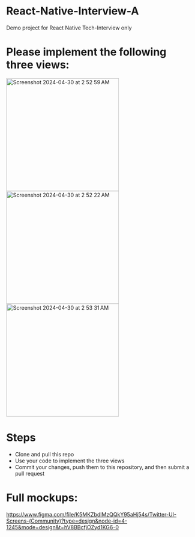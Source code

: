 # React-Native-Interview-A
Demo project for React Native Tech-Interview only

# Please implement the following three views:

<img width="300" alt="Screenshot 2024-04-30 at 2 52 59 AM" src="https://github.com/knewplay/React-Native-Interview-A/assets/233022/3fdbddc6-041b-4c73-80c5-37edd84809fd">

<img width="300" alt="Screenshot 2024-04-30 at 2 52 22 AM" src="https://github.com/knewplay/React-Native-Interview-A/assets/233022/b1bb2a7a-688c-47a8-a763-326d4d98ab49">

<img width="300" alt="Screenshot 2024-04-30 at 2 53 31 AM" src="https://github.com/knewplay/React-Native-Interview-A/assets/233022/6a5028dd-5737-40c5-9737-de2a6ced4740">

# Steps

- Clone and pull this repo
- Use your code to implement the three views
- Commit your changes, push them to this repository, and then submit a pull request

# Full mockups:

https://www.figma.com/file/K5MKZbdlMzQQkY95aHj54s/Twitter-UI-Screens-(Community)?type=design&node-id=4-1245&mode=design&t=hV8BBcfjOZyd1KG6-0
